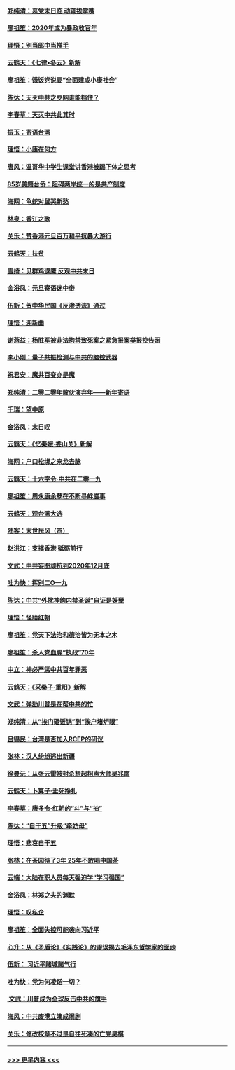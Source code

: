 #### [郑纯清：恶党末日临 动辄挨掌嘴](../pages/nsc993/n11769356.md?t=01051744) 
#### [廖祖笙：2020年或为暴政收官年](../pages/nsc993/n11768216.md?t=01051744) 
#### [理悟：别当郎中当推手](../pages/nsc993/n11768243.md?t=01051744) 
#### [云鹤天：《七律▪冬云》新解](../pages/nsc993/n11768204.md?t=01051744) 
#### [廖祖笙：饿饭党说要“全面建成小康社会”](../pages/nsc993/n11767482.md?t=01051744) 
#### [陈达：天灭中共之罗网谁能挡住？](../pages/nsc993/n11767465.md?t=01051744) 
#### [李春草：天灭中共此其时](../pages/nsc993/n11767452.md?t=01051744) 
#### [振玉：寄语台湾](../pages/nsc993/n11767432.md?t=01051744) 
#### [理悟：小康在何方](../pages/nsc993/n11767394.md?t=01051744) 
#### [唐风：温哥华中学生课堂讲香港被踢下体之思考](../pages/nsc993/n11766848.md?t=01051744) 
#### [85岁美籍台侨：阻碍两岸统一的是共产制度](../pages/nsc993/n11765043.md?t=01051744) 
#### [海网：龟蛇对鼠哭新愁](../pages/nsc993/n11764895.md?t=01051744) 
#### [林泉：香江之歌](../pages/nsc993/n11764415.md?t=01051744) 
#### [关乐：赞香港元旦百万和平抗暴大游行](../pages/nsc993/n11764382.md?t=01051744) 
#### [云鹤天：扶贫](../pages/nsc993/n11764245.md?t=01051744) 
#### [雪绮：见群鸡退鹰  反观中共末日](../pages/nsc993/n11762112.md?t=01051744) 
#### [金浴凤：元旦寄语迷中帝](../pages/nsc993/n11761788.md?t=01051744) 
#### [伍新：贺中华民国《反渗透法》通过](../pages/nsc993/n11761994.md?t=01051744) 
#### [理悟：迎新曲](../pages/nsc993/n11761152.md?t=01051744) 
#### [谢燕益：杨胜军被非法拘禁致死案之紧急报案举报控告函](../pages/nsc993/n11756134.md?t=01051744) 
#### [李小刚：量子共振检测与中共的脑控武器](../pages/nsc993/n11754518.md?t=01051744) 
#### [祝君安：魔共百变亦是魔](../pages/nsc993/n11754469.md?t=01051744) 
#### [郑纯清：二零二零年散伙演弃年——新年寄语](../pages/nsc993/n11754195.md?t=01051744) 
#### [千瑞：望中原](../pages/nsc993/n11754159.md?t=01051744) 
#### [金浴凤：末日叹](../pages/nsc993/n11752359.md?t=01051744) 
#### [云鹤天：《忆秦娥‧娄山关》新解](../pages/nsc993/n11752348.md?t=01051744) 
#### [海网：户口松绑之来龙去脉](../pages/nsc993/n11752328.md?t=01051744) 
#### [云鹤天：十六字令‧中共在二零一九](../pages/nsc993/n11752305.md?t=01051744) 
#### [廖祖笙：周永康余孽在不断寻衅滋事](../pages/nsc993/n11751013.md?t=01051744) 
#### [云鹤天：观台湾大选](../pages/nsc993/n11751007.md?t=01051744) 
#### [陆客：末世民风（四）](../pages/nsc993/n11749203.md?t=01051744) 
#### [赵洪江：支撑香港 砥砺前行](../pages/nsc993/n11748482.md?t=01051744) 
#### [文武：中共妄图顽抗到2020年12月底](../pages/nsc993/n11748446.md?t=01051744) 
#### [吐为快：挥别二O一九](../pages/nsc993/n11748411.md?t=01051744) 
#### [陈达：中共“外扰神韵内禁圣诞”自证是妖孽](../pages/nsc993/n11748226.md?t=01051744) 
#### [理悟：怪胎红朝](../pages/nsc993/n11748206.md?t=01051744) 
#### [廖祖笙：党天下法治和德治皆为无本之木](../pages/nsc993/n11748135.md?t=01051744) 
#### [廖祖笙：杀人党血腥“执政”70年](../pages/nsc993/n11745144.md?t=01051744) 
#### [中立：神必严惩中共百年罪恶](../pages/nsc993/n11744970.md?t=01051744) 
#### [云鹤天：《采桑子‧重阳》新解](../pages/nsc993/n11744948.md?t=01051744) 
#### [文武：弹劾川普是在帮中共的忙](../pages/nsc993/n11744758.md?t=01051744) 
#### [郑纯清：从“挨门砸饭锅”到“挨户堵炉眼”](../pages/nsc993/n11744745.md?t=01051744) 
#### [吕锡民：台湾是否加入RCEP的研议](../pages/nsc993/n11744701.md?t=01051744) 
#### [张林：汉人纷纷逃出新疆](../pages/nsc993/n11743530.md?t=01051744) 
#### [徐曼沅：从张云雷被封杀想起相声大师吴兆南](../pages/nsc993/n11741816.md?t=01051744) 
#### [云鹤天：卜算子‧垂死挣扎](../pages/nsc993/n11739956.md?t=01051744) 
#### [李春草：唐多令‧红朝的“斗”与“拍”](../pages/nsc993/n11739830.md?t=01051744) 
#### [陈达：“自干五”升级“牵妨母”](../pages/nsc993/n11739724.md?t=01051744) 
#### [理悟：悲哀自干五](../pages/nsc993/n11739547.md?t=01051744) 
#### [张林：在茶园待了3年 25年不敢喝中国茶](../pages/nsc993/n11739240.md?t=01051744) 
#### [云端：大陆在职人员每天强迫学“学习强国”](../pages/nsc993/n11738735.md?t=01051744) 
#### [金浴凤：林郑之夫的渊默](../pages/nsc993/n11737735.md?t=01051744) 
#### [理悟：叹私企](../pages/nsc993/n11737715.md?t=01051744) 
#### [廖祖笙：全面失控可能袭向习近平](../pages/nsc993/n11737704.md?t=01051744) 
#### [心升：从《矛盾论》《实践论》的谬误揭去毛泽东哲学家的面纱](../pages/nsc993/n11736962.md?t=01051744) 
#### [伍新： 习近平赌城赌气行](../pages/nsc993/n11736929.md?t=01051744) 
#### [吐为快：党为何凌蹈一切？](../pages/nsc993/n11736915.md?t=01051744) 
#### [ 文武：川普成为全球反击中共的旗手](../pages/nsc993/n11736882.md?t=01051744) 
#### [海风：中共废港立澳成闹剧](../pages/nsc993/n11735857.md?t=01051744) 
#### [关乐：修改校章不过是自往死凑的亡党臭棋](../pages/nsc993/n11735097.md?t=01051744) 

----
#### [ >>> 更早内容 <<< ](../indexes/nsc993-earlier.md)
